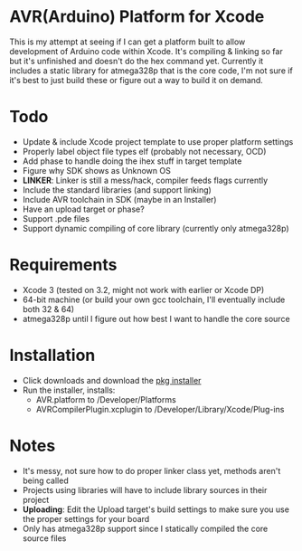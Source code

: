 AVR(Arduino) Platform for Xcode
===============================

This is my attempt at seeing if I can get a platform built to allow development of Arduino code within Xcode.  It's compiling & linking so far but it's unfinished and doesn't do the hex command yet.  Currently it includes a static library for atmega328p that is the core code, I'm not sure if it's best to just build these or figure out a way to build it on demand.

Todo
====

* Update & include Xcode project template to use proper platform settings
* Properly label object file types elf (probably not necessary, OCD)
* Add phase to handle doing the ihex stuff in target template
* Figure why SDK shows as Unknown OS
* **LINKER**: Linker is still a mess/hack, compiler feeds flags currently
* Include the standard libraries (and support linking)
* Include AVR toolchain in SDK (maybe in an Installer)
* Have an upload target or phase?
* Support .pde files
* Support dynamic compiling of core library (currently only atmega328p)


Requirements
============

* Xcode 3 (tested on 3.2, might not work with earlier or Xcode DP)
* 64-bit machine (or build your own gcc toolchain, I'll eventually include both 32 & 64)
* atmega328p until I figure out how best I want to handle the core source

Installation
============

* Click downloads and download the [pkg installer](https://github.com/downloads/jfro/Xcode-AVR-Platform/Xcode%20AVR%20Platform%20Installer.zip)
* Run the installer, installs:
	* AVR.platform to /Developer/Platforms
	* AVRCompilerPlugin.xcplugin to /Developer/Library/Xcode/Plug-ins

Notes
=====

* It's messy, not sure how to do proper linker class yet, methods aren't being called
* Projects using libraries will have to include library sources in their project
* **Uploading**: Edit the Upload target's build settings to make sure you use the proper settings for your board
* Only has atmega328p support since I statically compiled the core source files
